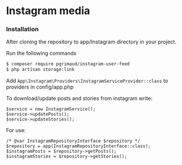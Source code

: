 # Instagram media

### Installation

After cloning the repository to app/Instagram directory in your project.

Run the following commands
```sh
$ composer require pgrimaud/instagram-user-feed
$ php artisan storage:link
```

Add `App\Instagram\Providers\InstagramServiceProvider::class` to providers in config/app.php

To download/update posts and stories from instagram write:
```
$service = new InstagramService();
$service->updatePosts();
$service->updateStories();
```

For use:
```
/* @var InstagramRepositoryInterface $repository */
$repository = app(InstagramRepositoryInterface::class);
$instagramPosts = $repository->getPosts();
$instagramStories = $repository->getStories();
```

